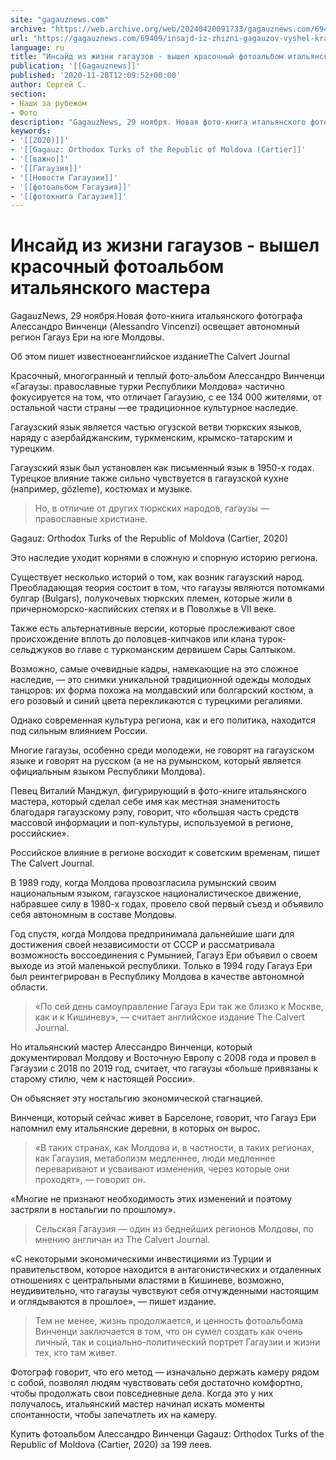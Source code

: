```yaml
---
site: "gagauznews.com"
archive: "https://web.archive.org/web/20240420091733/gagauznews.com/69409/insajd-iz-zhizni-gagauzov-vyshel-krasochnyj-fotoalbom-italyanskogo-mastera.html"
url: "https://gagauznews.com/69409/insajd-iz-zhizni-gagauzov-vyshel-krasochnyj-fotoalbom-italyanskogo-mastera.html"
language: ru
title: "Инсайд из жизни гагаузов - вышел красочный фотоальбом итальянского мастера"
publication: '[[Gagauznews]]'
published: '2020-11-28T12:09:52+00:00'
author: Сергей С.
section:
- Наши за рубежом
- Фото
description: "GagauzNews, 29 ноября. Новая фото-книга итальянского фотографа Алессандро Винченци (Alessandro Vincenzi) освещает автономный регион Гагауз Ери на юге Молдовы. Об этом пишет известное английское издание The Calvert Journal Красочный, многогранный и теплый фото-альбом Алессандро Винченци «Гагаузы: православные турки Республики Молдова» частично фокусируется на том, что отличает Гагаузию, с ее 134 000 жителями, от остальной части страны — ее традиционное культурное наследие. Гагаузский язык является частью огузской ветви тюркских языков, наряду с азербайджанским, туркменским, крымско-татарским и турецким. Гагаузский язык был установлен как письменный язык в 1950-х годах. Турецкое влияние также сильно чувствуется в гагаузской кухне (например, gözleme), костюмах и музыке. Но, […]"
keywords:
- '[[2020)]]'
- '[[Gagauz: Orthodox Turks of the Republic of Moldova (Cartier]]'
- '[[важно]]'
- '[[Гагаузия]]'
- '[[Новости Гагаузии]]'
- '[[фотоальбом Гагаузия]]'
- '[[фотокнига Гагаузия]]'
---
```


# Инсайд из жизни гагаузов - вышел красочный фотоальбом итальянского мастера

GagauzNews, 29 ноября.Новая фото-книга итальянского фотографа Алессандро Винченци (Alessandro Vincenzi) освещает автономный регион Гагауз Ери на юге Молдовы.

Об этом пишет известноеанглийское изданиеThe Calvert Journal

Красочный, многогранный и теплый фото-альбом Алессандро Винченци «Гагаузы: православные турки Республики Молдова» частично фокусируется на том, что отличает Гагаузию, с ее 134 000 жителями, от остальной части страны —ее традиционное культурное наследие.

Гагаузский язык является частью огузской ветви тюркских языков, наряду с азербайджанским, туркменским, крымско-татарским и турецким.

Гагаузский язык был установлен как письменный язык в 1950-х годах. Турецкое влияние также сильно чувствуется в гагаузской кухне (например, gözleme), костюмах и музыке.

> Но, в отличие от других тюркских народов, гагаузы — православные христиане.

Gagauz: Orthodox Turks of the Republic of Moldova (Cartier, 2020)

Это наследие уходит корнями в сложную и спорную историю региона.

Существует несколько историй о том, как возник гагаузский народ. Преобладающая теория состоит в том, что гагаузы являются потомками булгар (Bulgars), полукочевых тюркских племен, которые жили в причерноморско-каспийских степях и в Поволжье в VII веке.

Также есть альтернативные версии, которые прослеживают свое происхождение вплоть до половцев-кипчаков или клана турок-сельджуков во главе с туркоманским дервишем Сары Салтыком.

Возможно, самые очевидные кадры, намекающие на это сложное наследие, — это снимки уникальной традиционной одежды молодых танцоров: их форма похожа на молдавский или болгарский костюм, а его розовый и синий цвета перекликаются с турецкими регалиями.

Однако современная культура региона, как и его политика, находится под сильным влиянием России.

Многие гагаузы, особенно среди молодежи, не говорят на гагаузском языке и говорят на русском (а не на румынском, который является официальным языком Республики Молдова).

Певец Виталий Манджул, фигурирующий в фото-книге итальянского мастера, который сделал себе имя как местная знаменитость благодаря гагаузскому рэпу, говорит, что «большая часть средств массовой информации и поп-культуры, используемой в регионе, российские».

Российское влияние в регионе восходит к советским временам, пишет The Calvert Journal.

В 1989 году, когда Молдова провозгласила румынский своим национальным языком, гагаузское националистическое движение, набравшее силу в 1980-х годах, провело свой первый съезд и объявило себя автономным в составе Молдовы.

Год спустя, когда Молдова предпринимала дальнейшие шаги для достижения своей независимости от СССР и рассматривала возможность воссоединения с Румынией, Гагауз Ери объявил о своем выходе из этой маленькой республики. Только в 1994 году Гагауз Ери был реинтегрирован в Республику Молдова в качестве автономной области.

> «По сей день самоуправление Гагауз Ери так же близко к Москве, как и к Кишиневу», — считает английское издание The Calvert Journal.

Но итальянский мастер Алессандро Винченци, который документировал Молдову и Восточную Европу с 2008 года и провел в Гагаузии с 2018 по 2019 год, считает, что гагаузы «больше привязаны к старому стилю, чем к настоящей России».

Он объясняет эту ностальгию экономической стагнацией.

Винченци, который сейчас живет в Барселоне, говорит, что Гагауз Ери напомнил ему итальянские деревни, в которых он вырос.

> «В таких странах, как Молдова и, в частности, в таких регионах, как Гагаузия, метаболизм медленнее, люди медленнее переваривают и усваивают изменения, через которые они проходят», — говорит он.

«Многие не признают необходимость этих изменений и поэтому застряли в ностальгии по прошлому».

> Сельская Гагаузия — один из беднейших регионов Молдовы, по мнению англичан из The Calvert Journal.

«С некоторыми экономическими инвестициями из Турции и правительством, которое находится в антагонистических и отдаленных отношениях с центральными властями в Кишиневе, возможно, неудивительно, что гагаузы чувствуют себя отчужденными настоящим и оглядываются в прошлое», — пишет издание.

> Тем не менее, жизнь продолжается, и ценность фотоальбома Винченци заключается в том, что он сумел создать как очень личный, так и социально-политический портрет Гагаузии и жизни тех, кто там живет.

Фотограф говорит, что его метод — изначально держать камеру рядом с собой, позволял людям чувствовать себя достаточно комфортно, чтобы продолжать свои повседневные дела. Когда это у них получалось, итальянский мастер начинал искать моменты спонтанности, чтобы запечатлеть их на камеру.

Купить фотоальбом Алессандро Винченци Gagauz: Orthodox Turks of the Republic of Moldova (Cartier, 2020) за 199 леев.